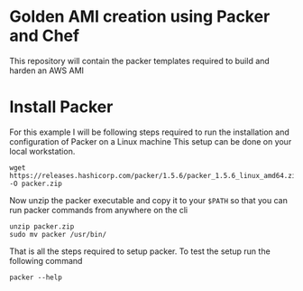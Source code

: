 # Golden AMI creation using Packer and Chef
This repository will contain the packer templates required to build and harden an AWS AMI

# Install Packer
For this example I will be following steps required to run the installation and configuration of Packer on a Linux machine
This setup can be done on your local workstation. 

```
wget https://releases.hashicorp.com/packer/1.5.6/packer_1.5.6_linux_amd64.zip -O packer.zip
```

Now unzip the packer executable and copy it to your `$PATH` so that you can run packer commands from anywhere on the cli
```
unzip packer.zip
sudo mv packer /usr/bin/
```

That is all the steps required to setup packer. To test the setup run the following command 

```
packer --help
```

